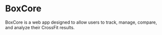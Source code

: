# BoxCore
BoxCore is a web app designed to allow users to track, manage, compare, and analyze their CrossFit results.
